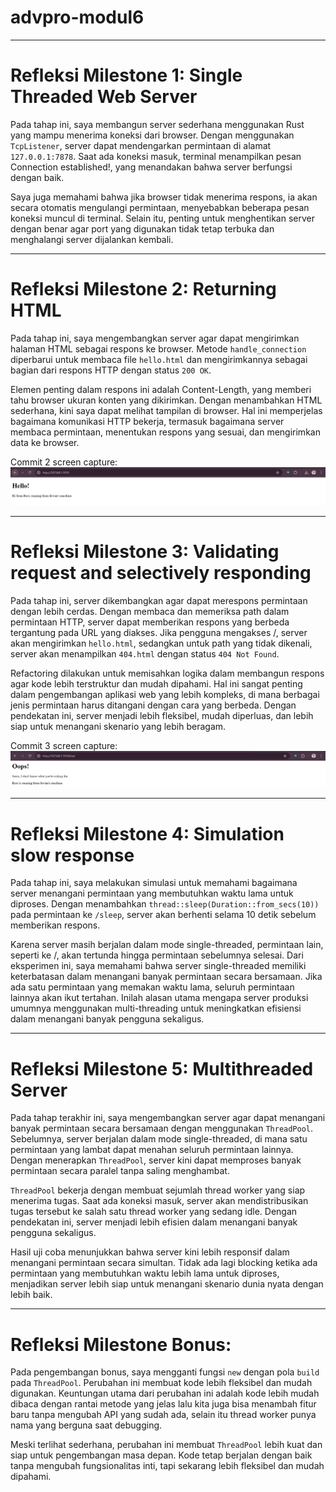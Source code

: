 # advpro-modul6
---
# Refleksi Milestone 1: Single Threaded Web Server

Pada tahap ini, saya membangun server sederhana menggunakan Rust yang mampu menerima koneksi dari browser. Dengan menggunakan `TcpListener`, server dapat mendengarkan permintaan di alamat `127.0.0.1:7878`. Saat ada koneksi masuk, terminal menampilkan pesan Connection established!, yang menandakan bahwa server berfungsi dengan baik.

Saya juga memahami bahwa jika browser tidak menerima respons, ia akan secara otomatis mengulangi permintaan, menyebabkan beberapa pesan koneksi muncul di terminal. Selain itu, penting untuk menghentikan server dengan benar agar port yang digunakan tidak tetap terbuka dan menghalangi server dijalankan kembali.

---
# Refleksi Milestone 2: Returning HTML
Pada tahap ini, saya mengembangkan server agar dapat mengirimkan halaman HTML sebagai respons ke browser. Metode `handle_connection` diperbarui untuk membaca file `hello.html` dan mengirimkannya sebagai bagian dari respons HTTP dengan status `200 OK`.

Elemen penting dalam respons ini adalah Content-Length, yang memberi tahu browser ukuran konten yang dikirimkan. Dengan menambahkan HTML sederhana, kini saya dapat melihat tampilan di browser. Hal ini memperjelas bagaimana komunikasi HTTP bekerja, termasuk bagaimana server membaca permintaan, menentukan respons yang sesuai, dan mengirimkan data ke browser.

Commit 2 screen capture:
![Commit 2 screen capture](/assets/images/commit2.png)

---
# Refleksi Milestone 3: Validating request and selectively responding
Pada tahap ini, server dikembangkan agar dapat merespons permintaan dengan lebih cerdas. Dengan membaca dan memeriksa path dalam permintaan HTTP, server dapat memberikan respons yang berbeda tergantung pada URL yang diakses. Jika pengguna mengakses /, server akan mengirimkan `hello.html`, sedangkan untuk path yang tidak dikenali, server akan menampilkan `404.html` dengan status `404 Not Found`.

Refactoring dilakukan untuk memisahkan logika dalam membangun respons agar kode lebih terstruktur dan mudah dipahami. Hal ini sangat penting dalam pengembangan aplikasi web yang lebih kompleks, di mana berbagai jenis permintaan harus ditangani dengan cara yang berbeda. Dengan pendekatan ini, server menjadi lebih fleksibel, mudah diperluas, dan lebih siap untuk menangani skenario yang lebih beragam.

Commit 3 screen capture:
![Commit 3 screen capture](/assets/images/commit3.png)

---
# Refleksi Milestone 4: Simulation slow response
Pada tahap ini, saya melakukan simulasi untuk memahami bagaimana server menangani permintaan yang membutuhkan waktu lama untuk diproses. Dengan menambahkan `thread::sleep(Duration::from_secs(10))` pada permintaan ke `/sleep`, server akan berhenti selama 10 detik sebelum memberikan respons.

Karena server masih berjalan dalam mode single-threaded, permintaan lain, seperti ke /, akan tertunda hingga permintaan sebelumnya selesai. Dari eksperimen ini, saya memahami bahwa server single-threaded memiliki keterbatasan dalam menangani banyak permintaan secara bersamaan. Jika ada satu permintaan yang memakan waktu lama, seluruh permintaan lainnya akan ikut tertahan. Inilah alasan utama mengapa server produksi umumnya menggunakan multi-threading untuk meningkatkan efisiensi dalam menangani banyak pengguna sekaligus.

---
# Refleksi Milestone 5: Multithreaded Server
Pada tahap terakhir ini, saya mengembangkan server agar dapat menangani banyak permintaan secara bersamaan dengan menggunakan `ThreadPool`. Sebelumnya, server berjalan dalam mode single-threaded, di mana satu permintaan yang lambat dapat menahan seluruh permintaan lainnya. Dengan menerapkan `ThreadPool`, server kini dapat memproses banyak permintaan secara paralel tanpa saling menghambat.

`ThreadPool` bekerja dengan membuat sejumlah thread worker yang siap menerima tugas. Saat ada koneksi masuk, server akan mendistribusikan tugas tersebut ke salah satu thread worker yang sedang idle. Dengan pendekatan ini, server menjadi lebih efisien dalam menangani banyak pengguna sekaligus.

Hasil uji coba menunjukkan bahwa server kini lebih responsif dalam menangani permintaan secara simultan. Tidak ada lagi blocking ketika ada permintaan yang membutuhkan waktu lebih lama untuk diproses, menjadikan server lebih siap untuk menangani skenario dunia nyata dengan lebih baik.

---
# Refleksi Milestone Bonus:
Pada pengembangan bonus, saya mengganti fungsi `new` dengan pola `build` pada `ThreadPool`. Perubahan ini membuat kode lebih fleksibel dan mudah digunakan. Keuntungan utama dari perubahan ini adalah kode lebih mudah dibaca dengan rantai metode yang jelas lalu kita juga bisa menambah fitur baru tanpa mengubah API yang sudah ada, selain itu thread worker punya nama yang berguna saat debugging.

Meski terlihat sederhana, perubahan ini membuat `ThreadPool` lebih kuat dan siap untuk pengembangan masa depan. Kode tetap berjalan dengan baik tanpa mengubah fungsionalitas inti, tapi sekarang lebih fleksibel dan mudah dipahami.